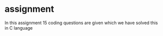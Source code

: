 # assignment
In this assignment 15 coding questions are given which we have solved this in C language